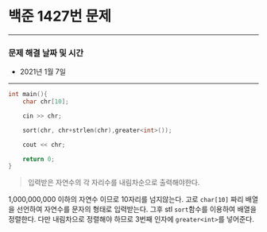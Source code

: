 
# 백준 1427번 문제

---

### 문제 해결 날짜 및 시간

- 2021년 1월 7일 

---

```c++
int main(){
    char chr[10];

    cin >> chr;

    sort(chr, chr+strlen(chr),greater<int>());

    cout << chr;

    return 0;
}
```

> 입력받은 자연수의 각 자리수를 내림차순으로 출력해야한다.

1,000,000,000 이하의 자연수 이므로 10자리를 넘지않는다. 고로 `char[10]` 짜리 배열을 선언하여 자연수를 문자의 형태로 입력받는다. 그후 stl `sort`함수를 이용하여 배열을 정렬한다. 다만 내림차으로 정렬해야 하므로 3번째 인자에 `greater<int>`를 넣어준다.



